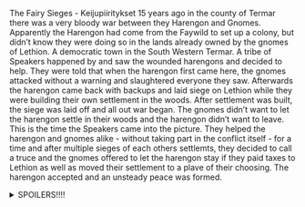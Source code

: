 The Fairy Sieges - Keijupiiritykset
15 years ago in the county of Termar there was a very bloody war between they 
Harengon and Gnomes. Apparently the Harengon had come from the Faywild to set 
up a colony, but didn’t know they were doing so in the lands already owned by
the gnomes of Lethion. A democratic town in the South Western Termar. A tribe of
Speakers happened by and saw the wounded harengons and decided to help. They
were told that when the harengon first came here, the gnomes attacked without a
warning and slaughtered everyone they saw. Afterwards the harengon came back
with backups and laid siege on Lethion while they were building their own
settlement in the woods. After settlement was built, the siege was laid off and
all out war began. The gnomes didn’t want to let the harengon settle in their
woods and the harengon didn’t want to leave. This is the time the Speakers came
into the picture. They helped the harengon and gnomes alike - without taking
part in the conflict itself - for a time and after multiple sieges of each
others settlemts, they decided to call a truce and the gnomes offered to let the
harengon stay if they paid taxes to Lethion as well as moved their settlement to
a plave of their choosing. The harengon accepted and an unsteady peace was
formed.

<details> 
<summary>SPOILERS!!!!</summary>
Why the gnomes attacked? The Harengon were trespassing on the lands that the
gnomes had used as sacred burial site for ages. They also were eating fruits of
a plant plant known as Corpse Flower - a beautiful red flowered bush that
blossomed upon older graves and that the gnomes revered as sacred.
</details> 
